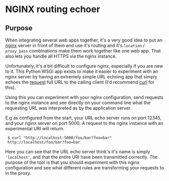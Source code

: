 # NGINX routing echoer

## Purpose

When integrating several web apps together, it's a very good idea to
put an [nginx](http://nginx.org/) server in front of them and use it's
routing and it's `location` / `proxy_pass` combinations make them work
together like one web app. That also lets you handle all HTTPS via the
nginx instance.

Unfortunately, it's a bit difficult to configure nginx, especially if
you are new to it. This Python WSGI app exists to make it easier to
experiment with an nginx server by having an extremely simple URL
echoing app that simply echoes the
[request](http://flask.pocoo.org/docs/0.10/reqcontext/) full URL to
the calling client (I'd recommend [curl](http://curl.haxx.se/) for
this).

Using this you can experiment with your nginx configuration, send
requests to the nginx instance and see directly on your command line
what the requesting URL was interpreted as by the application server.

E.g as configured from the start, your URL echo server runs on port
12345, and your nginx server on port 5000. A request to the nginx
instance with an experimental URI will return:

     $ curl "http://localhost:5000/foo/bar?foo=bar"
     http://localhost/foo/bar?foo=bar

Here you can see that the URL echo server think's it's name is simply
`'localhost'`, and that the entire URI have been transmitted
correctly. The purpose of the tool is that you should experiment with
this nginx configuration and see what different rules are transforming
your requests to in the proxy.
